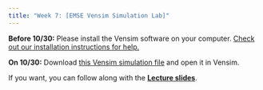```yaml
---
title: "Week 7: [EMSE Vensim Simulation Lab]"
---
```


**Before 10/30:** Please install the Vensim software on your computer. <a href="/files/vensim_install.pdf" target="_blank">Check out our installation instructions for help.</a>

**On 10/30:** Download [this Vensim simulation file](/files/emse.mdl) and open it in Vensim.

If you want, you can follow along with the **[Lecture slides](/files/emse.pdf)**.

<!-- <iframe src="https://docs.google.com/presentation/d/e/2PACX-1vShpJVzCc-sh1-kZMS1d0DHoETxAHAHPJzABhGs0VFIQqy7VuQpTW3eK733AcA10k7-a4_goENVhsF_/embed?start=false&loop=false&delayms=30000" frameborder="0" width="1280" height="749" allowfullscreen="true" mozallowfullscreen="true" webkitallowfullscreen="true"></iframe> -->
